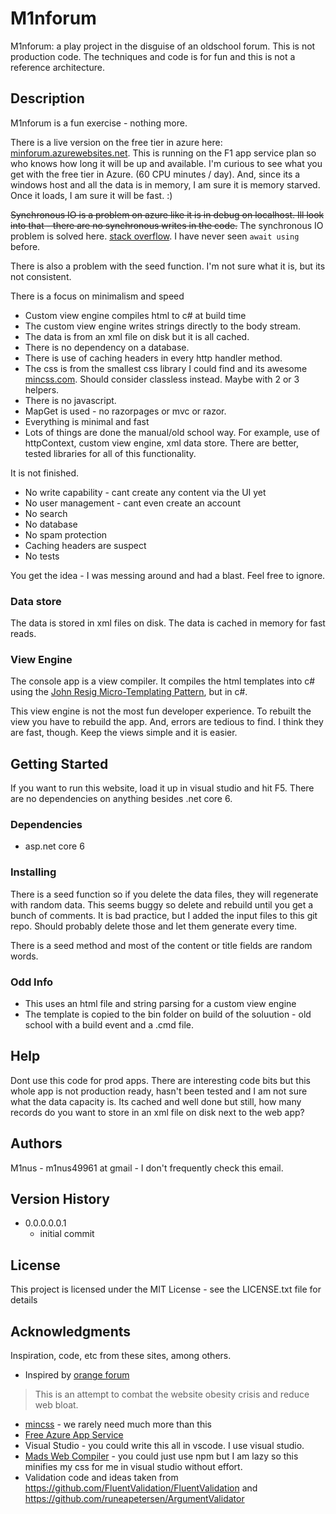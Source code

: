 # M1nforum

M1nforum: a play project in the disguise of an oldschool forum.  This is not production code.  The techniques and code is for fun and this is not a reference architecture.

## Description

M1nforum is a fun exercise - nothing more.  

There is a live version on the free tier in azure here:  [minforum.azurewebsites.net](https://m1nforum.azurewebsites.net/).  This is running on the F1 app service plan so who knows how long it will be up and available.  I'm curious to see what you get with the free tier in Azure. (60 CPU minutes / day).  And, since its a windows host and all the data is in memory, I am sure it is memory starved.  Once it loads, I am sure it will be fast.  :)

~~Synchronous IO is a problem on azure like it is in debug on localhost.  Ill look into that - there are no synchronous writes in the code.~~ The synchronous IO problem is solved here.  [stack overflow](https://stackoverflow.com/questions/47735133/asp-net-core-synchronous-operations-are-disallowed-call-writeasync-or-set-all).  I have never seen `await using` before.

There is also a problem with the seed function.  I'm not sure what it is, but its not consistent.

There is a focus on minimalism and speed
- Custom view engine compiles html to c# at build time
- The custom view engine writes strings directly to the body stream.
- The data is from an xml file on disk but it is all cached.  
- There is no dependency on a database.
- There is use of caching headers in every http handler method.
- The css is from the smallest css library I could find and its awesome [mincss.com](https://mincss.com/).  Should consider classless instead.  Maybe with 2 or 3 helpers.
- There is no javascript.
- MapGet is used - no razorpages or mvc or razor.
- Everything is minimal and fast
- Lots of things are done the manual/old school way.  For example, use of httpContext, custom view engine, xml data store.  There are better, tested libraries for all of this functionality.

It is not finished.  
- No write capability - cant create any content via the UI yet
- No user management - cant even create an account
- No search
- No database
- No spam protection
- Caching headers are suspect
- No tests

You get the idea - I was messing around and had a blast.  Feel free to ignore.

### Data store

The data is stored in xml files on disk.  The data is cached in memory for fast reads.

### View Engine

The console app is a view compiler.  It compiles the html templates into c# using the [John Resig Micro-Templating Pattern](https://johnresig.com/blog/javascript-micro-templating/), but in c#.

This view engine is not the most fun developer experience.  To rebuilt the view you have to rebuild the app.  And, errors are tedious to find.  I think they are fast, though.  Keep the views simple and it is easier.

## Getting Started

If you want to run this website, load it up in visual studio and hit F5.  There are no dependencies on anything besides .net core 6.

### Dependencies

* asp.net core 6

### Installing

There is a seed function so if you delete the data files, they will regenerate with random data.  This seems buggy so delete and rebuild until you get a bunch of comments.  It is bad practice, but I added the input files to this git repo.  Should probably delete those and let them generate every time.

There is a seed method and most of the content or title fields are random words.

### Odd Info

* This uses an html file and string parsing for a custom view engine
* The template is copied to the bin folder on build of the soluution - old school with a build event and a .cmd file.

## Help

Dont use this code for prod apps.  There are interesting code bits but this whole app is not production ready, hasn't been tested and I am not sure what the data capacity is.  Its cached and well done but still, how many records do you want to store in an xml file on disk next to the web app?

## Authors

M1nus - m1nus49961 at gmail - I don't frequently check this email.

## Version History

* 0.0.0.0.0.1
    * initial commit

## License

This project is licensed under the MIT License - see the LICENSE.txt file for details

## Acknowledgments

Inspiration, code, etc from these sites, among others.
* Inspired by [orange forum](https://github.com/s-gv/orangeforum) 
> This is an attempt to combat the website obesity crisis and reduce web bloat.
* [mincss](http://mincss.com/) - we rarely need much more than this
* [Free Azure App Service](https://azure.microsoft.com/en-in/products/app-service/)
* Visual Studio - you could write this all in vscode.  I use visual studio.
* [Mads Web Compiler](https://marketplace.visualstudio.com/items?itemName=MadsKristensen.WebCompiler) - you could just use npm but I am lazy so this minifies my css for me in visual studio without effort.
* Validation code and ideas taken from https://github.com/FluentValidation/FluentValidation and https://github.com/runeapetersen/ArgumentValidator
